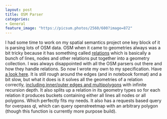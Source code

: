 ```yaml
---
layout: post
title: OSM Parser
categories:
- General
feature_image: "https://picsum.photos/2560/600?image=872"
---
```


I had some time to work on my spatial semantics project one key block of it is parsing lots of OSM data. OSM when it came to geometries always was a bit tricky because it has something called [relations](https://wiki.openstreetmap.org/wiki/Relation) which is basically a bunch of lines, nodes and other relations put together into a geometry collection. I was always disappointed with all the OSM parsers out there and how they handle relations. So now I wrote my own to my specification. Have [a look here](https://github.com/thagorx/spatial_semantics/blob/main/parse_osm.ipynb). It is still rough around the edges (and in notebook format) and a bit slow, but what it does is it solves all the geometries of a relation correctly, [including inner/outer edges and multipolygons](https://wiki.openstreetmap.org/wiki/Relation:multipolygon) with infinite recursion depth. It also splits up a relation in its geometry types so for each relation it produces buckets containing either all lines all nodes or all polygons. Which perfectly fits my needs. It also has a requests based query for overpass ql, which can query openstreetmap with an arbitrary polygon (though this function is currently more purpose build).

